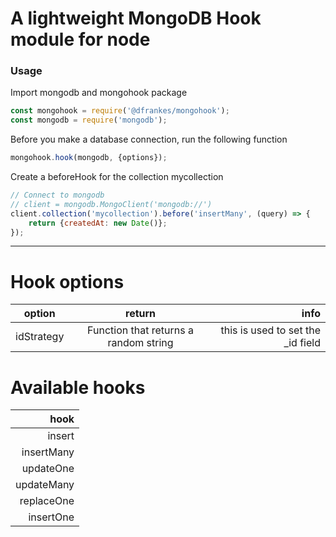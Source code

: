 # A lightweight MongoDB Hook module for node

### Usage

Import mongodb and mongohook package
```js
const mongohook = require('@dfrankes/mongohook');
const mongodb = require('mongodb');
```

Before you make a database connection, run the following function
```js
mongohook.hook(mongodb, {options});
```

Create a beforeHook for the collection mycollection
```js
// Connect to mongodb
// client = mongodb.MongoClient('mongodb://')
client.collection('mycollection').before('insertMany', (query) => {
    return {createdAt: new Date()};
});
```
___

# Hook options
| option        | return        | info  |
| ------------- |:-------------:| -----:|
| idStrategy    | Function that returns a random string | this is used to set the _id field |



# Available hooks
| hook        |
| -----------:|
| insert      |
| insertMany  |
| updateOne   |
| updateMany  |
| replaceOne  |
| insertOne   |